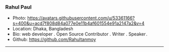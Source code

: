 ### Rahul Paul
- Photo: https://avatars.githubusercontent.com/u/53361166?s=400&u=acd7f808d84a077e0e11b4af601554e91a2147a2&v=4
- Location: Dhaka, Bangladesh
- Bio: web developer . Open Source Contributor . Writer . Speaker . 
- Github: https://github.com/Rahultanmoy
***
